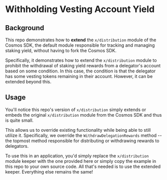 # Withholding Vesting Account Yield

## Background

This repo demonstrates how to **extend** the `x/distribution` module of the Cosmos
SDK, the default module responsible for tracking and managing staking yield, without
having to fork the Cosmos SDK.

Specifically, it demonstrates how to extend the `x/distribution` module to
prohibit the withdrawal of staking yield rewards from a delegator's account based
on some condition. In this case, the condition is that the delegator has some vesting
tokens remaining in their account. However, it can be extended beyond this.

## Usage

You'll notice this repo's version of `x/distribution` simply extends or embeds the
original `x/distribution` module from the Cosmos SDK and thus is quite small.

This allows us to override existing functionality while being able to still
utilize it. Specifically, we override the `WithdrawDelegationRewards` method --
the topmost method responsible for distributing or withdrawing rewards to delegators.

To use this in an application, you'd simply replace the `x/distribution` module
keeper with the one provided here or simply copy the example in this repo to your
own source code. All that's needed is to use the extended keeper. Everything else
remains the same!
